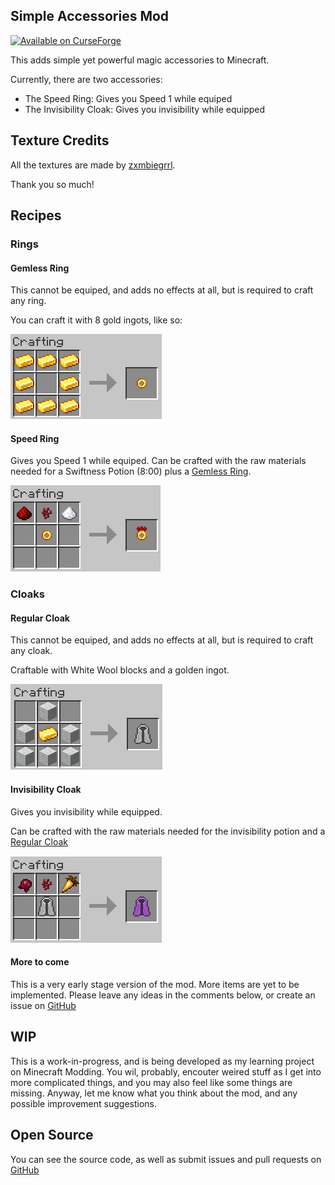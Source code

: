 
Simple Accessories Mod
---

[![](http://cf.way2muchnoise.eu/title/373156.svg "Available on CurseForge")](https://www.curseforge.com/minecraft/mc-mods/simple-accessories-fabric)

This adds simple yet powerful magic accessories to Minecraft.

Currently, there are two accessories:

- The Speed Ring: Gives you Speed 1 while equiped
- The Invisibility Cloak: Gives you invisibility while equipped

## Texture Credits

All the textures are made by [zxmbiegrrl](https://www.curseforge.com/members/zxmbiegrrl/projects).

Thank you so much!

## Recipes

### Rings

#### Gemless Ring

This cannot be equiped, and adds no effects at all, but is required to craft any ring.

You can craft it with 8 gold ingots, like so:

![](img/recipes/gemless_ring.png?raw=true "Gemless Ring Recipe")

#### Speed Ring

Gives you Speed 1 while equiped. Can be crafted with the raw materials needed for a Swiftness Potion (8:00) plus a [Gemless Ring](#gemless-ring).

![](img/recipes/speed_ring.PNG?raw=true)

### Cloaks

#### Regular Cloak

This cannot be equiped, and adds no effects at all, but is required to craft any cloak.

Craftable with White Wool blocks and a golden ingot.

![](img/recipes/regular_cloak.png?raw=true "Regular Cloak")

#### Invisibility Cloak

Gives you invisibility while equipped.

Can be crafted with the raw materials needed for the invisibility potion and a [Regular Cloak](#regular-cloak)

![](img/recipes/invisibility_cloak.png?raw=true "Invisibility Cloak")

#### More to come

This is a very early stage version of the mod. More items are yet to be implemented. Please leave any ideas in the comments below, or create an issue on [GitHub](https://github.com/rjmunhoz/simple-accessories/issues)

## WIP

This is a work-in-progress, and is being developed as my learning project on Minecraft Modding.
You wil, probably, encouter weired stuff as I get into more complicated things, and you may also feel like some things are missing.
Anyway, let me know what you think about the mod, and any possible improvement suggestions.

## Open Source

You can see the source code, as well as submit issues and pull requests on [GitHub](https://github.com/rjmunhoz/simple-accessories)
